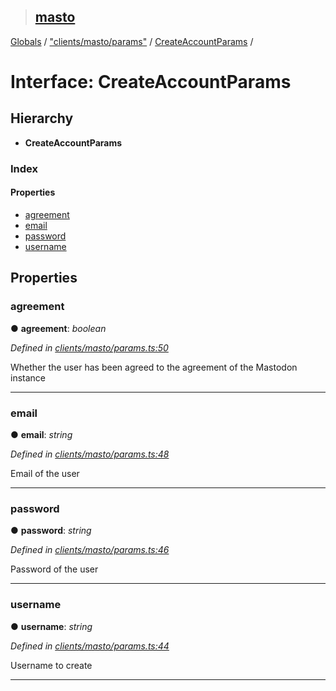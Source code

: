 > ## [masto](../README.md)

[Globals](../globals.md) / ["clients/masto/params"](../modules/_clients_masto_params_.md) / [CreateAccountParams](_clients_masto_params_.createaccountparams.md) /

# Interface: CreateAccountParams

## Hierarchy

* **CreateAccountParams**

### Index

#### Properties

* [agreement](_clients_masto_params_.createaccountparams.md#agreement)
* [email](_clients_masto_params_.createaccountparams.md#email)
* [password](_clients_masto_params_.createaccountparams.md#password)
* [username](_clients_masto_params_.createaccountparams.md#username)

## Properties

###  agreement

● **agreement**: *boolean*

*Defined in [clients/masto/params.ts:50](https://github.com/neet/masto.js/blob/635a2aa/src/clients/masto/params.ts#L50)*

Whether the user has been agreed to the agreement of the Mastodon instance

___

###  email

● **email**: *string*

*Defined in [clients/masto/params.ts:48](https://github.com/neet/masto.js/blob/635a2aa/src/clients/masto/params.ts#L48)*

Email of the user

___

###  password

● **password**: *string*

*Defined in [clients/masto/params.ts:46](https://github.com/neet/masto.js/blob/635a2aa/src/clients/masto/params.ts#L46)*

Password of the user

___

###  username

● **username**: *string*

*Defined in [clients/masto/params.ts:44](https://github.com/neet/masto.js/blob/635a2aa/src/clients/masto/params.ts#L44)*

Username to create

___
